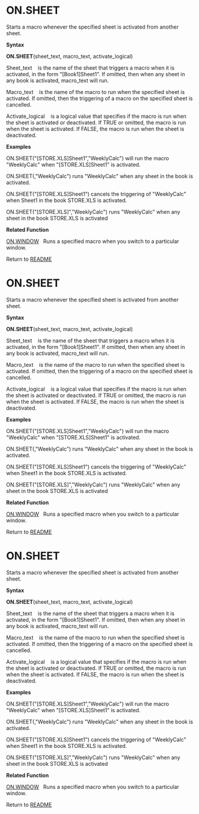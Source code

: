 # ON.SHEET

Starts a macro whenever the specified sheet is activated from another
sheet.

**Syntax**

**ON.SHEET**(sheet\_text, macro\_text, activate\_logical)

Sheet\_text&nbsp;&nbsp;&nbsp;&nbsp;is the name of the sheet that
triggers a macro when it is activated, in the form "\[Book1\]Sheet1". If
omitted, then when any sheet in any book is activated, macro\_text will
run.

Macro\_text&nbsp;&nbsp;&nbsp;&nbsp;is the name of the macro to run when
the specified sheet is activated. If omitted, then the triggering of a
macro on the specified sheet is cancelled.

Activate\_logical&nbsp;&nbsp;&nbsp;&nbsp;is a logical value that
specifies if the macro is run when the sheet is activated or
deactivated. If TRUE or omitted, the macro is run when the sheet is
activated. If FALSE, the macro is run when the sheet is deactivated.

**Examples**

ON.SHEET("\[STORE.XLS\]Sheet1","WeeklyCalc") will run the macro
"WeeklyCalc" when "\[STORE.XLS\]Sheet1" is activated.

ON.SHEET(,"WeeklyCalc") runs "WeeklyCalc" when any sheet in the book is
activated.

ON.SHEET("\[STORE.XLS\]Sheet1") cancels the triggering of "WeeklyCalc"
when Sheet1 in the book STORE.XLS is activated.

ON.SHEET("\[STORE.XLS\]","WeeklyCalc") runs "WeeklyCalc" when any sheet
in the book STORE.XLS is activated

**Related Function**

[ON.WINDOW](ON.WINDOW.md)&nbsp;&nbsp;&nbsp;Runs a specified macro when you switch to a
particular window.



Return to [README](README.md#O)

# ON.SHEET

Starts a macro whenever the specified sheet is activated from another
sheet.

**Syntax**

**ON.SHEET**(sheet\_text, macro\_text, activate\_logical)

Sheet\_text&nbsp;&nbsp;&nbsp;&nbsp;is the name of the sheet that
triggers a macro when it is activated, in the form "\[Book1\]Sheet1". If
omitted, then when any sheet in any book is activated, macro\_text will
run.

Macro\_text&nbsp;&nbsp;&nbsp;&nbsp;is the name of the macro to run when
the specified sheet is activated. If omitted, then the triggering of a
macro on the specified sheet is cancelled.

Activate\_logical&nbsp;&nbsp;&nbsp;&nbsp;is a logical value that
specifies if the macro is run when the sheet is activated or
deactivated. If TRUE or omitted, the macro is run when the sheet is
activated. If FALSE, the macro is run when the sheet is deactivated.

**Examples**

ON.SHEET("\[STORE.XLS\]Sheet1","WeeklyCalc") will run the macro
"WeeklyCalc" when "\[STORE.XLS\]Sheet1" is activated.

ON.SHEET(,"WeeklyCalc") runs "WeeklyCalc" when any sheet in the book is
activated.

ON.SHEET("\[STORE.XLS\]Sheet1") cancels the triggering of "WeeklyCalc"
when Sheet1 in the book STORE.XLS is activated.

ON.SHEET("\[STORE.XLS\]","WeeklyCalc") runs "WeeklyCalc" when any sheet
in the book STORE.XLS is activated

**Related Function**

[ON.WINDOW](ON.WINDOW.md)&nbsp;&nbsp;&nbsp;Runs a specified macro when you switch to a
particular window.



Return to [README](README.md#O)

# ON.SHEET

Starts a macro whenever the specified sheet is activated from another
sheet.

**Syntax**

**ON.SHEET**(sheet\_text, macro\_text, activate\_logical)

Sheet\_text&nbsp;&nbsp;&nbsp;&nbsp;is the name of the sheet that
triggers a macro when it is activated, in the form "\[Book1\]Sheet1". If
omitted, then when any sheet in any book is activated, macro\_text will
run.

Macro\_text&nbsp;&nbsp;&nbsp;&nbsp;is the name of the macro to run when
the specified sheet is activated. If omitted, then the triggering of a
macro on the specified sheet is cancelled.

Activate\_logical&nbsp;&nbsp;&nbsp;&nbsp;is a logical value that
specifies if the macro is run when the sheet is activated or
deactivated. If TRUE or omitted, the macro is run when the sheet is
activated. If FALSE, the macro is run when the sheet is deactivated.

**Examples**

ON.SHEET("\[STORE.XLS\]Sheet1","WeeklyCalc") will run the macro
"WeeklyCalc" when "\[STORE.XLS\]Sheet1" is activated.

ON.SHEET(,"WeeklyCalc") runs "WeeklyCalc" when any sheet in the book is
activated.

ON.SHEET("\[STORE.XLS\]Sheet1") cancels the triggering of "WeeklyCalc"
when Sheet1 in the book STORE.XLS is activated.

ON.SHEET("\[STORE.XLS\]","WeeklyCalc") runs "WeeklyCalc" when any sheet
in the book STORE.XLS is activated

**Related Function**

[ON.WINDOW](ON.WINDOW.md)&nbsp;&nbsp;&nbsp;Runs a specified macro when you switch to a
particular window.



Return to [README](README.md#O)

